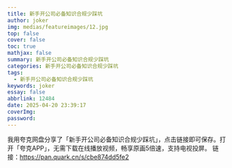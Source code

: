```yaml
---
title: 新手开公司必备知识合规少踩坑
author: joker
img: medias/featureimages/12.jpg
top: false
cover: false
toc: true
mathjax: false
summary: 新手开公司必备知识合规少踩坑
categories: 新手开公司必备知识合规少踩坑
tags:
  - 新手开公司必备知识合规少踩坑
keywords: joker
essay: false
abbrlink: 12484
date: 2025-04-20 23:39:17
coverImg:
password:
---
```


我用夸克网盘分享了「新手开公司必备知识合规少踩坑」，点击链接即可保存。打开「夸克APP」，无需下载在线播放视频，畅享原画5倍速，支持电视投屏。
链接：https://pan.quark.cn/s/cbe874dd5fe2
